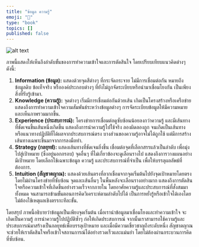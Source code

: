 ```yaml
---
title: "ข้อมูล ความรู้"
emoji: "💬"
type: "book"
topics: []
published: false
---
```


![alt text](/images/growth-mindset.png)

ภาพนี้แสดงให้เห็นถึงลำดับขั้นของการทำความเข้าใจและการตัดสินใจ โดยเปรียบเทียบแนวคิดต่างๆ ดังนี้:

1.  **Information (ข้อมูล):** แสดงด้วยจุดสีต่างๆ ที่กระจัดกระจาย ไม่มีการเชื่อมต่อกัน หมายถึง ข้อมูลดิบ ข้อเท็จจริง หรือองค์ประกอบต่างๆ ที่ยังไม่ถูกจัดระเบียบหรือนำมาเชื่อมโยงกัน เป็นเพียงสิ่งที่รับรู้เข้ามา.
2.  **Knowledge (ความรู้):** จุดต่างๆ เริ่มมีการเชื่อมต่อกันด้วยเส้น เกิดเป็นโครงสร้างหรือเครือข่าย แสดงถึงการทำความเข้าใจความสัมพันธ์ระหว่างข้อมูลต่างๆ การจัดระเบียบข้อมูลให้มีความหมาย และเห็นภาพรวมมากขึ้น.
3.  **Experience (ประสบการณ์):** โครงข่ายการเชื่อมต่อดูซับซ้อนน้อยลงกว่าความรู้ และมีเส้นทางที่ชัดเจนขึ้นเส้นหนึ่งเกิดขึ้น แสดงถึงการนำความรู้ไปใช้จริง ลองผิดลองถูก จนเกิดเป็นเส้นทางหรือแนวทางปฏิบัติที่ได้ผลจากประสบการณ์ตรง บางส่วนของความรู้อาจไม่ได้ถูกใช้ แต่มีการสร้างเส้นทางเฉพาะขึ้นมาจากการลงมือทำ.
4.  **Strategy (กลยุทธ์):** แสดงเส้นทางที่ชัดเจนยิ่งขึ้น เชื่อมต่อจุดที่เลือกสรรแล้วเป็นลำดับ เพื่อมุ่งไปสู่เป้าหมาย (ซึ่งอยู่นอกกรอบ) จุดอื่นๆ ที่ไม่เกี่ยวข้องจะดูเลือนรางไป แสดงถึงการวางแผนอย่างมีเป้าหมาย โดยเลือกใช้เฉพาะข้อมูล ความรู้ และประสบการณ์ที่จำเป็น เพื่อให้บรรลุผลลัพธ์ที่ต้องการ.
5.  **Intuition (สัญชาตญาณ):** แสดงด้วยเส้นตรงที่ลากเชื่อมจากจุดเริ่มต้นไปยังจุดเป้าหมายโดยตรง โดยไม่ผ่านโครงข่ายที่ซับซ้อน จุดและเส้นอื่นๆ ในพื้นหลังจะเลือนรางอย่างมาก แสดงถึงการตัดสินใจหรือความเข้าใจที่เกิดขึ้นอย่างรวดเร็วจากภายใน โดยอาศัยความรู้และประสบการณ์ที่สั่งสมมาทั้งหมด จนสามารถข้ามขั้นตอนการคิดวิเคราะห์ตามลำดับไปได้ เป็นการหยั่งรู้หรือเข้าใจได้เองโดยไม่ต้องใช้เหตุผลเชิงตรรกะทีละขั้น.

โดยสรุป ภาพนี้อธิบายว่าข้อมูลเป็นเพียงจุดเริ่มต้น เมื่อเรานำข้อมูลมาเชื่อมโยงและทำความเข้าใจ จะเกิดเป็นความรู้ การนำความรู้ไปปฏิบัติซ้ำๆ ก่อให้เกิดประสบการณ์ จากนั้นเราสามารถใช้ความรู้และประสบการณ์มาสร้างเป็นกลยุทธ์เพื่อบรรลุเป้าหมาย และเมื่อมีความเชี่ยวชาญถึงระดับหนึ่ง สัญชาตญาณจะช่วยให้เราตัดสินใจหรือเข้าใจสถานการณ์ได้อย่างรวดเร็วและแม่นยำ โดยไม่ต้องผ่านกระบวนการคิดที่ซับซ้อน.